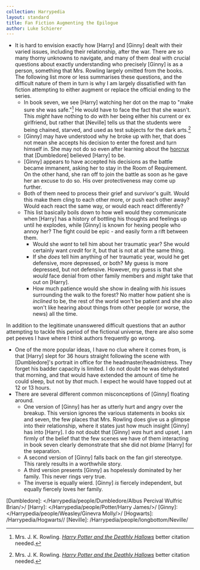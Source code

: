 ```yaml
---
collection: Harrypedia
layout: standard
title: Fan Fiction Augmenting the Epilogue
author: Luke Schierer
---
```


- It is hard to envision exactly how [Harry] and [Ginny] dealt with their varied issues, including their relationship, after the war. There are so many thorny unknowns to navigate, and many of them deal with crucial questions about exactly understanding who precisely [Ginny] is as a person, something that Mrs. Rowling largely omitted from the books. The following list more or less summarises these questions, and the difficult nature of them in turn is why I am largely dissatisfied with fan fiction attempting to either augment or replace the official ending to the series.
  - In book seven, we see [Harry] watching her dot on the map to "make sure she was safe."[^240424-4] He would have to face the fact that she wasn't. This _might_ have nothing to do with her being either his current or ex girlfriend, but rather that [Neville] tells us that the students were being chained, starved, and used as test subjects for the dark arts.[^240424-5]
  - [Ginny] may have understood why he broke up with her, that does not mean she accepts his decision to enter the forest and turn himself in. She may not do so even after learning about the [horcrux] that [Dumbledore] believed [Harry] to be.
  - [Ginny] appears to have accepted his decisions as the battle became immanent, asking her to stay in the Room of Requirement. On the other hand, she ran off to join the battle as soon as he gave her an excuse to do so. His over protectiveness may come up further.
  - Both of them need to process their grief and survivor's guilt. Would this make them cling to each other more, or push each other away? Would each react the same way, or would each react differently?
  - This list basically boils down to how well would they communicate when [Harry] has a history of bottling his thoughts and feelings up until he explodes, while [Ginny] is known for hexing people who annoy her? The fight could be epic - and easily form a rift between them.
    - Would she _want_ to tell him about her traumatic year? She would certainly want _credit_ for it, but that is not at all the same thing.
    - If she _does_ tell him anything of her traumatic year, would he get defensive, more depressed, or both? My guess is more depressed, but not defensive. However, my guess is that she _would_ face denial from other family members and _might_ take that out on [Harry].
    - How much patience would she show in dealing with _his_ issues surrounding the walk to the forest? No matter how patient she is _inclined_ to be, the rest of the world won't be patient and she also won't like hearing about things from other people (or worse, the news) all the time.

In addition to the legitimate unanswered difficult questions that an author attempting to tackle this period of the fictional universe, there are also some pet peeves I have where I think authors frequently go wrong.

- One of the more popular ideas, I have no clue where it comes from, is that [Harry] slept for 36 hours straight following the scene with [Dumbledore]'s portrait in office for the headmaster/headmistress. They forget his badder capacity is limited. I do not doubt he was dehydrated that morning, and that would have extended the amount of time he could sleep, but not by _that_ much. I expect he would have topped out at 12 or 13 hours.
- There are several different common misconceptions of [Ginny] floating around.
  - One version of [Ginny] has her as utterly hurt and angry over the breakup. This version ignores the various statements in books six and seven, the few places that Mrs. Rowling does give us a glimpse into their relationship, where it states just how much insight [Ginny] has into [Harry]. I do not doubt that [Ginny] _was_ hurt and upset, I am firmly of the belief that the few scenes we have of them interacting in book seven clearly demonstrate that she did not _blame_ [Harry] for the separation.
  - A second version of [Ginny] falls back on the fan girl stereotype. This rarely results in a worthwhile story.
  - A third version presents [Ginny] as hopelessly dominated by her family. This never rings very true.
  - The inverse is equally wierd. [Ginny] _is_ fiercely independent, but equally fiercely loves her family.

[horcrux]: /Harrypedia/magic/dark/Horcruxes//
[Dumbledore]: </Harrypedia/people/Dumbledore/Albus Percival Wulfric Brian/>/
[Harry]: </Harrypedia/people/Potter/Harry James/>/
[Ginny]: </Harrypedia/people/Weasley/Ginevra Molly/>/
[Hogwarts]: /Harrypedia/Hogwarts//
[Neville]: /Harrypedia/people/longbottom/Neville/

[^240424-4]:
    Mrs. J. K. Rowling.
    _[Harry Potter and the Deathly Hallows]_
    better citation needed.

[^240424-5]:
    Mrs. J. K. Rowling.
    _[Harry Potter and the Deathly Hallows]_
    better citation needed.

[Harry Potter and the Deathly Hallows]: https://www.librarything.com/work/3577382
